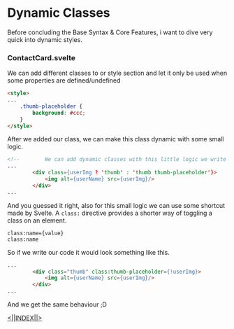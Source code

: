 # Dynamic Classes

Before concluding the Base Syntax & Core Features, i want to dive very quick into dynamic styles. 

### ContactCard.svelte

We can add different classes to or style section and let it only be used when some properties are defined/undefined

```html
<style>
...
    .thumb-placeholder {
        background: #ccc;
    }
</style>
```

After we added our class, we can make this class dynamic with some small logic.

```html
<!--        We can add dynamic classes with this little logic we write in between the curly brackets, if userImg is true-ish only the thumb class is used,etc -->
...
        <div class={userImg ? 'thumb' : 'thumb thumb-placeholder'}>
            <img alt={userName} src={userImg}/>
        </div>
...
```

And you guessed it right, also for this small logic we can use some shortcut made by Svelte. A `class:` directive provides a shorter way of toggling a class on an element.

```
class:name={value}
class:name
```

So if we write our code it would look something like this.

```html
...
        <div class="thumb" class:thumb-placeholder={!userImg}>
            <img alt={userName} src={userImg}/>
        </div>
...
```

And we get the same behaviour ;D

[<|]()|[INDEX](workshop-svelte/1.BaseSyntax&CoreFeatures/)|[|>]()